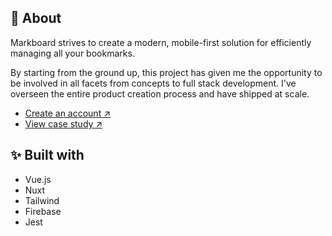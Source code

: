 ## 📌 About

Markboard strives to create a modern, mobile-first solution for efficiently managing all your bookmarks.

By starting from the ground up, this project has given me the opportunity to be involved in all facets from concepts to full stack development. I've overseen the entire product creation process and have shipped at scale.

- [Create an account ↗](https://mrkbrd.com)
- [View case study ↗](https://abruno.net/project/markboard)

## ✨ Built with

- Vue.js
- Nuxt
- Tailwind
- Firebase
- Jest
